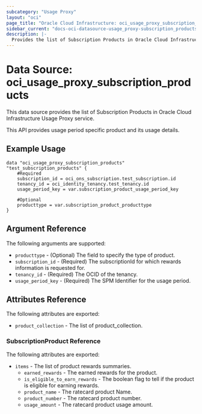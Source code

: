 ```yaml
---
subcategory: "Usage Proxy"
layout: "oci"
page_title: "Oracle Cloud Infrastructure: oci_usage_proxy_subscription_products"
sidebar_current: "docs-oci-datasource-usage_proxy-subscription_products"
description: |-
  Provides the list of Subscription Products in Oracle Cloud Infrastructure Usage Proxy service
---
```


# Data Source: oci_usage_proxy_subscription_products
This data source provides the list of Subscription Products in Oracle Cloud Infrastructure Usage Proxy service.

This API provides usage period specific product and its usage details.


## Example Usage

```hcl
data "oci_usage_proxy_subscription_products" "test_subscription_products" {
	#Required
	subscription_id = oci_ons_subscription.test_subscription.id
	tenancy_id = oci_identity_tenancy.test_tenancy.id
	usage_period_key = var.subscription_product_usage_period_key

	#Optional
	producttype = var.subscription_product_producttype
}
```

## Argument Reference

The following arguments are supported:

* `producttype` - (Optional) The field to specify the type of product.
* `subscription_id` - (Required) The subscriptionId for which rewards information is requested for.
* `tenancy_id` - (Required) The OCID of the tenancy.
* `usage_period_key` - (Required) The SPM Identifier for the usage period.


## Attributes Reference

The following attributes are exported:

* `product_collection` - The list of product_collection.

### SubscriptionProduct Reference

The following attributes are exported:

* `items` - The list of product rewards summaries.
	* `earned_rewards` - The earned rewards for the product.
	* `is_eligible_to_earn_rewards` - The boolean flag to tell if the product is eligible for earning rewards.
	* `product_name` - The ratecard product Name.
	* `product_number` - The ratecard product number.
	* `usage_amount` - The ratecard product usage amount.

